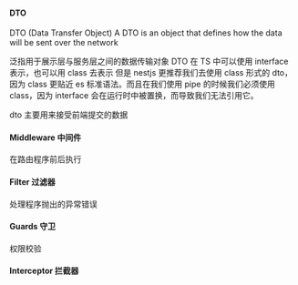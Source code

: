 #### DTO

DTO (Data Transfer Object) A DTO is an object that defines how the data will be sent over the network

泛指用于展示层与服务层之间的数据传输对象
DTO 在 TS 中可以使用 interface 表示，也可以用 class 去表示 但是 nestjs 更推荐我们去使用 class 形式的 dto，因为 class 更贴近 es 标准语法。而且在我们使用 pipe 的时候我们必须使用 class，因为 interface 会在运行时中被置换，而导致我们无法引用它。

dto 主要用来接受前端提交的数据


#### Middleware 中间件
在路由程序前后执行

#### Filter 过滤器
处理程序抛出的异常错误

#### Guards 守卫
权限校验

#### Interceptor 拦截器
